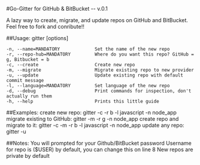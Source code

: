 #Go-Gitter for GitHub & BitBucket -- v.0.1

A lazy way to create, migrate, and update repos on GitHub and BitBucket.
Feel free to fork and conribute!!

##Usage: gitter [options]

    -n, --name=MANDATORY             Set the name of the new repo
    -r, --repo-hub=MANDATORY         Where do you want this repo? GitHub = g, Bitbucket = b
    -c, --create                     Create new repo
    -m, --migrate                    Migrate existing repo to new provider
    -u, --update                     Update existing repo with default commit message
    -l, --language=MANDATORY         Set language of the new repo
    -d, --debug                      Print commands for inspection, don't actually run them
    -h, --help                       Prints this little guide

##Examples:
    create new repo: 		gitter -c -r b -l javascript -n node_app
    migrate existing to GitHub: 	gitter -m -r g -n node_app
    create repo and migrate to it: 	gitter -c -m -r b -l javascript -n node_app
    update any repo: 		gitter -u

##Notes:
You will prompted for your Github/BitBucket password
Username for repo is ($USER) by default, you can change this on line 8
New repos are private by default